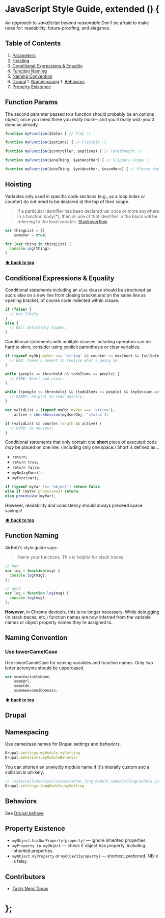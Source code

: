 # JavaScript Style Guide, extended () {

*An approach to JavaScript beyond reasonable*
Don't be afraid to make rules for: readability, future-proofing, and elegance.

## Table of Contents

  1. [Parameters](#function-params)
  1. [Hoisting](#hoisting)
  1. [Conditional Expressions & Equality](#conditional-expressions--equality)
  1. [Function Naming](#function-naming)
  1. [Naming Convention](#naming-convention)
  1. [Drupal](#drupal)
    1. [Namespacing](#namespacing)
    1. [Behaviors](#behaviors)
  1. [Property Existence](#property-existence)


## Function Params

The second paramter passed to a function should probably be an options object; once you need three you really must-- and you'll really wish you'd done so already.

```javascript
function myFunction($data) { // Tidy :)

function myFunction($options) { // Flexible :)

function myFunction($controller, $options) { // Forethought :)

function myFunction($oneThing, $yetAnother) { // Slippery slope :(

function myFunction($oneThing, $yetAnother, $evenMore) { // Please don't
```


## Hoisting

Variables only used in specific code sections (e.g., as a loop index or counter) do not need to be declared at the top of their scope.

> If a particular identifier has been declared var once or more anywhere in a function body(*), then all use of that identifier in the block will be referring to the local variable.
> [Stackoverflow](http://stackoverflow.com/a/3685090/417839).

```javascript
var thingList = [],
    someVar = true;

for (var thing in thingList) {
  console.log(thing);
}
```

**[⬆ back to top](#table-of-contents)**


## Conditional Expressions & Equality

Conditional statements including an `else` clause should be structured as such: else on a new line from closing bracket and on the same line as opening bracket, of course code indented within clause.

```javascript
if (false) {
  // Not likely.
}
else {
  // Will definitely happen.
}
```

Conditional statements with mulitple clauses including operators can be hard to skim, consider using explicit parenthesis or clear variables.

```javascript
if (typeof myObj.myVar === 'string' && counter >= maxCount && failSafe !== true) {
  // BAD: Takes a moment to realize what's going on.
}
```

```javascript
while (people <= threshold && todoItems >= people) {
  // FINE: Short and clear.
}
```

```javascript
while ((people <= threshold) && (todoItems >= people) && (mySession.active === true)) {
  // HANDY: Helpful to read quickly.
}
```

```javascript
var validList = (typeof myObj.myVar === 'string'),
    active = checkSession(myUserObj, 'status');

if (validList && counter.length && active) {
  // GOOD: So obvious!
}
```

Conditional statements that only contain one **short** piece of executed code *may* be placed on one line, (including only one space.) Short is defined as...

- `return;`
- `return true;`
- `return false;`
- `myNoArgFunc();`
- `myFunc(var);`

```javascript
if (typeof myVar !== 'object') return false;
else if (myVar.processeed) return;
else processVar(myVar);
```

However, readability and consistency should always preceed space savings!

**[⬆ back to top](#table-of-contents)**

## Function Naming

AirBnb's style guide says:

> Name your functions. This is helpful for stack traces.

```javascript
// bad
var log = function(msg) {
  console.log(msg);
};

// good
var log = function log(msg) {
  console.log(msg);
};
```

**However**, in Chrome devtools, this is no longer necessary. While debugging (in stack traces, etc.) function names are now inferred from the variable names or object property names they're assigned to.

## Naming Convention

### Use lowerCamelCase

Use lowerCamelCase for naming variables and function names. Only two letter acronyms should be uppercased.

```javascript
var someVariableName,
    someUrl,
    someCdn,
    someAwesomeIODomain;
```

**[⬆ back to top](#table-of-contents)**


## Drupal

## Namespacing
Use camelcase names for Drupal settings and behaviors.
```javascript
Drupal.settings.myModule.mySetting
Drupal.behaviors.myModuleBehavior
```

You can shorten an unwieldy module name if it's interally custom and a collision is unlikely.
```javascript
// /sites/all/modules/custom/rather_long_module_name/js/long-module.js
Drupal.settings.longModule.mySetting
```

## Behaviors
See [Drupal.behave](https://github.com/tableau-mkt/behave)

## Property Existence

- `myObject.hasOwnProperty(property)` — ignore inherited properties
- `myProperty in myObject` — check if object has property, including inherited properties.
- `myObject.myProperty` or `myObject[property]` — shortest, preferred. NB: `0` is falsy.

## Contributors

  - [Tasty Nerd Tapas](https://twitter.com/nerdtapas)

# };
